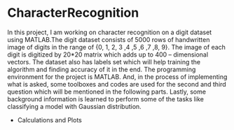 # CharacterRecognition
In this project, I am working on character recognition on a digit dataset using MATLAB.The digit dataset consists of 5000 rows of handwritten image of digits in the range of {0, 1, 2, 3 ,4 ,5 ,6 ,7 ,8, 9}. The image of each digit is digitized by 20*20 matrix which adds up to 400 – dimensional vectors. The dataset also has labels set which will help training the algorithm and finding accuracy of it in the end. The programming environment for the project is MATLAB. And, in the process of implementing what is asked, some toolboxes and codes are used for the second and third question which will be mentioned in the following parts. Lastly, some background information is learned to perform some of the tasks like classifying a model with Gaussian distribution.

* Calculations and Plots
